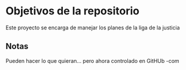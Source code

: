 # Objetivos de la repositorio

Este proyecto se encarga de manejar los planes de la liga de la justicia


## Notas
Pueden hacer lo que quieran...
pero ahora controlado en GitHUb -com
